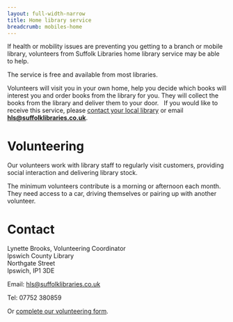 ```yaml
---
layout: full-width-narrow
title: Home library service
breadcrumb: mobiles-home
---
```


If health or mobility issues are preventing you getting to a branch or mobile library, volunteers from Suffolk Libraries home library service may be able to help.

The service is free and available from most libraries.

Volunteers will visit you in your own home, help you decide which books will interest you and order books from the library for you. They will collect the books from the library and deliver them to your door.
 
If you would like to receive this service, please [contact your local library](/libraries/) or email **hls@suffolklibraries.co.uk**.

# Volunteering

Our volunteers work with library staff to regularly visit customers, providing social interaction and delivering library stock.

The minimum volunteers contribute is a morning or afternoon each month. They need access to a car, driving themselves or pairing up with another volunteer.

# Contact
Lynette Brooks, Volunteering Coordinator<br>
Ipswich County Library<br>
Northgate Street<br>
Ipswich, IP1 3DE<br>

Email: hls@suffolklibraries.co.uk

Tel: 07752 380859

Or [complete our volunteering form](/volunteer/volunteer-application-form/).
